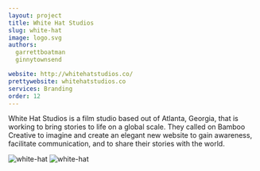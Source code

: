 ```yaml
---
layout: project
title: White Hat Studios
slug: white-hat
image: logo.svg 
authors:
  garrettboatman
  ginnytownsend

website: http://whitehatstudios.co/
prettywebsite: whitehatstudios.co
services: Branding
order: 12
---
```


White Hat Studios is a film studio based out of Atlanta, Georgia, that is working to bring stories to life on a global scale. They called on Bamboo Creative to imagine and create an elegant new website to gain awareness, facilitate communication, and to share their stories with the world.

![white-hat](/images/client-assets/{{page.slug}}/01.jpg)
![white-hat](/images/client-assets/{{page.slug}}/02.jpg)
